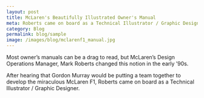 ```yaml
---
layout: post
title: McLaren's Beautifully Illustrated Owner's Manual
meta: Roberts came on board as a Technical Illustrator / Graphic Designer.
category: Blog
permalink: blog/sample
image: /images/blog/mclarenf1_manual.jpg
---
```


Most owner’s manuals can be a drag to read, but McLaren’s Design Operations Manager, Mark Roberts changed this notion in the early ’90s. 

After hearing that Gordon Murray would be putting a team together to develop the miraculous McLaren F1, Roberts came on board as a Technical Illustrator / Graphic Designer.